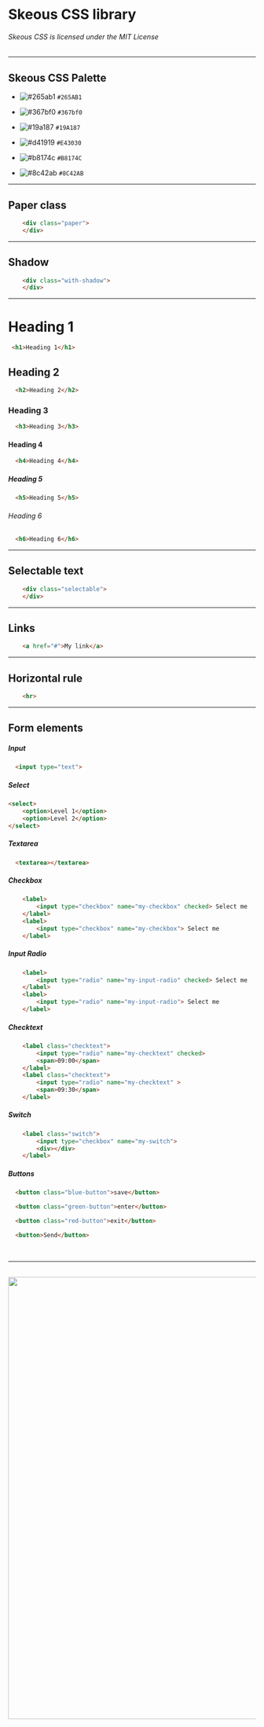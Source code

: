 # Skeous CSS library

###### Skeous CSS is licensed under the MIT License
<hr>




Skeous CSS Palette
------------------

- ![#265ab1](https://placehold.it/15/265ab1/000000?text=+) `#265AB1`

- ![#367bf0](https://placehold.it/15/367bf0/000000?text=+) `#367bf0`

- ![#19a187](https://placehold.it/15/19a187/000000?text=+) `#19A187`

- ![#d41919](https://placehold.it/15/d41919/000000?text=+) `#E43030`

- ![#b8174c](https://placehold.it/15/b8174c/000000?text=+) `#B8174C`

- ![#8c42ab](https://placehold.it/15/8c42ab/000000?text=+) `#8C42AB`

* * * * *

Paper class
-----------

``` html
    <div class="paper">
    </div>
```

* * * * *

Shadow
------

``` html
    <div class="with-shadow">
    </div>
```

* * * * *

Heading 1
=========

``` html
 <h1>Heading 1</h1>
```
 
Heading 2
---------

``` html
  <h2>Heading 2</h2>
```

### Heading 3

``` html
  <h3>Heading 3</h3>
```

#### Heading 4

``` html
  <h4>Heading 4</h4>
```

##### Heading 5

``` html
  <h5>Heading 5</h5>
```

###### Heading 6

``` html
  <h6>Heading 6</h6>
```

* * * * *

Selectable text
---------------

``` html
    <div class="selectable">
    </div>
```

* * * * *

Links
-----

``` html
    <a href="#">My link</a>
```

* * * * *

Horizontal rule
---------------

``` html
    <hr>
```

* * * * *

Form elements
-------------

##### Input

``` html
  <input type="text">
```

##### Select

``` html
<select>
    <option>Level 1</option>
    <option>Level 2</option>
</select>
```

##### Textarea
``` html
  <textarea></textarea>
```

##### Checkbox
``` html
    <label>
        <input type="checkbox" name="my-checkbox" checked> Select me
    </label>
    <label>
        <input type="checkbox" name="my-checkbox"> Select me
    </label>
``` 

##### Input Radio
``` html
    <label>
        <input type="radio" name="my-input-radio" checked> Select me
    </label>
    <label>
        <input type="radio" name="my-input-radio"> Select me
    </label>
```

##### Checktext
``` html
    <label class="checktext">
        <input type="radio" name="my-checktext" checked>
        <span>09:00</span>
    </label>
    <label class="checktext">
        <input type="radio" name="my-checktext" >
        <span>09:30</span>
    </label>
```

##### Switch
``` html
    <label class="switch">
        <input type="checkbox" name="my-switch">
        <div></div>
    </label>
```

##### Buttons
``` html
  <button class="blue-button">save</button>
```

``` html
  <button class="green-button">enter</button>
```

``` html
  <button class="red-button">exit</button>
```

``` html
  <button>Send</button>
```
<br>
<hr>
<br>
<img src="https://github.com/daniruiz/skeous-css/blob/master/Images/preview.png?raw=true" width=900>
